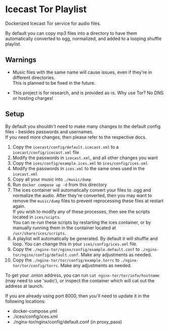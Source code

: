# Icecast Tor Playlist
Dockerized Icecast Tor service for audio files.  

By default you can copy mp3 files into a directory to have them automatically converted to ogg, normalized, and added to a looping shuffle playlist.  

## Warnings
- Music files with the same name will cause issues, even if they're in different directories.  
This is planned to be fixed in the future.

- This project is for research, and is provided as-is. Why use Tor? No DNS or hosting charges!

## Setup
By default you shouldn't need to make many changes to the default config files - besides passwords and usernames.  
If you need more changes, then please refer to the respective docs.

1. Copy the `icecast/config/default.icecast.xml` to a `icecast/config/icecast.xml` file  
2. Modify the passwords in `icecast.xml`, and all other changes you want
3. Copy the `ices/config/example.ices.xml` to `ices/config/ices.xml`
4. Modify the passwords in `ices.xml` to the same ones used in the `icecast.xml`
5. Copy  all your music into `./music/dump`
6. Run `docker compose up -d` from this directory
7. The ices container will automatically convert your files to .ogg and normalize the audio. After they're converted, then you may want to remove the `music/dump` files to prevent reprocessing these files at restart again.  
If you wish to modify any of these processes, then see the scripts located in `ices/scipts`.  
You can re-run these scripts by restarting the ices container, or by manually running them in the container located at `/usr/share/ices/scripts`.
8. A playlist will automatically be generated. By default it will shuffle and loop. You can change this in your `ices/config/ices.xml` file.
9. Copy the `./nginx-tor/nginx/config/example.default.conf` to `./nginx-tor/nginx/config/default.conf`. Make any adjustments as needed.
10. Copy the `./nginx-tor/tor/config/example.torrc` to `./nginx-tor/tor/config/torrc`.  Make any adjustments as needed.

To get your .onion address, you can run `cat nginx-tor/tor/info/hostname` (may need to use 'sudo'), or inspect the container which will cat out the address at launch.

If you are already using port 8000, then you'll need to update it in the following locations:
- docker-compose.yml
- ./ices/config/ices.xml
- ./nginx-tor/nginx/config/default.conf (in proxy_pass)
